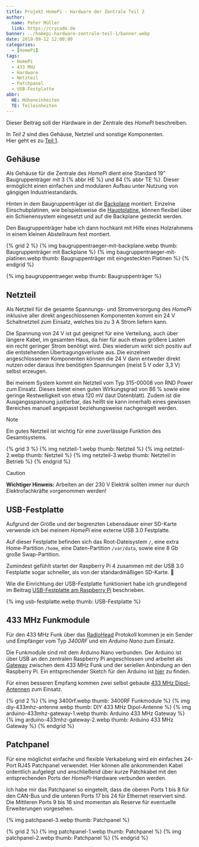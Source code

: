 ```yaml
---
title: Projekt HomePi - Hardware der Zentrale Teil 2
author:
  name: Peter Müller
  link: https://crycode.de
banner: ../homepi-hardware-zentrale-teil-1/banner.webp
date: 2019-09-12 12:00:00
categories:
  - [HomePi]
tags:
  - HomePi
  - 433 MHz
  - Hardware
  - Netzteil
  - Patchpanel
  - USB-Festplatte
abbr:
  HE: Höheneinheiten
  TE: Teileinheiten
---
```


Dieser Beitrag soll der Hardware in der Zentrale des *HomePi* beschreiben.

In *Teil 2* sind dies Gehäuse, Netzteil und sonstige Komponenten.  
Hier geht es zu [Teil 1](/homepi-hardware-zentrale-teil-1/).

<!-- more -->

<!-- toc -->

## Gehäuse

Als Gehäuse für die Zentrale des *HomePi* dient eine Standard 19” Baugruppenträger mit 3&nbsp;{% abbr HE %} und 84&nbsp;{% abbr TE %}. Dieser ermöglicht einen einfachen und modularen Aufbau unter Nutzung von gängigen Industriestandards.

Hinten in dem Baugruppenträger ist die [Backplane](/homepi-hardware-zentrale-teil-1#backplane) montiert. Einzelne Einschubplatinen, wie beispielsweise die [Hauptplatine](/homepi-hardware-zentrale-teil-1#hauptplatine), können flexibel über ein Schienensystem eingesetzt und auf die Backplane gesteckt werden.

Den Baugruppenträger habe ich dann hochkant mit Hilfe eines Holzrahmens in einem kleinen Abstellraum fest montiert.

{% grid 2 %}
{% img baugruppentraeger-mit-backplane.webp thumb: Baugruppenträger mit Backplane %}
{% img baugruppentraeger-mit-platinen.webp thumb: Baugruppenträger mit eingesteckten Platinen %}
{% endgrid %}

{% img baugruppentraeger.webp thumb: Baugruppenträger %}

## Netzteil

Als Netzteil für die gesamte Spannungs- und Stromversorgung des *HomePi* inklusive aller direkt angeschlossenen Komponenten kommt ein 24&nbsp;V Schaltnetzteil zum Einsatz, welches bis zu 3&nbsp;A Strom liefern kann.

Die Spannung von 24&nbsp;V ist gut geeignet für eine Verteilung, auch über längere Kabel, im gesamten Haus, da hier für auch etwas größere Lasten ein recht geringer Strom benötigt wird. Dies wiederum wirkt sich positiv auf die entstehenden Übertragungsverluste aus. Die einzelnen angeschlossenen Komponenten können die 24&nbsp;V dann entweder direkt nutzen oder daraus ihre benötigten Spannungen (meist 5&nbsp;V oder 3,3&nbsp;V) selbst erzeugen.

Bei meinem System kommt ein Netzteil vom Typ 315-00008 von RND Power zum Einsatz. Dieses bietet einen guten Wirkungsgrad von 86&nbsp;% sowie eine geringe Restwelligkeit von etwa 120&nbsp;mV (laut Datenblatt). Zudem ist die Ausgangsspannung justierbar, das heißt sie kann innerhalb eines gewissen Bereiches manuell angepasst beziehungsweise nachgeregelt werden.

> [!NOTE]
> Ein gutes Netzteil ist wichtig für eine zuverlässige Funktion des Gesamtsystems.

{% grid 3 %}
{% img netzteil-1.webp thumb: Netzteil %}
{% img netzteil-2.webp thumb: Netzteil %}
{% img netzteil-3.webp thumb: Netzteil in Betrieb %}
{% endgrid %}

> [!CAUTION]
> **Wichtiger Hinweis:** Arbeiten an der 230&nbsp;V Elektrik sollten immer nur durch Elektrofachkräfte vorgenommen werden!

## USB-Festplatte

Aufgrund der Größe und der begrenzten Lebensdauer einer SD-Karte verwende ich bei meinem *HomePi* eine externe USB 3.0 Festplatte.

Auf dieser Festplatte befinden sich das Root-Dateisystem `/`, eine extra Home-Partition `/home`, eine Daten-Partition `/var/data`, sowie eine 8&nbsp;Gb große Swap-Partition.

Zumindest gefühlt startet der Raspberry Pi 4 zusammen mit der USB 3.0 Festplatte sogar schneller, als von der standardmäßigen SD-Karte. 🙂

Wie die Einrichtung der USB-Festplatte funktioniert habe ich grundlegend im Beitrag [USB-Festplatte am Raspberry Pi](/usb-festplatte-am-raspberry-pi/) beschrieben.

{% img usb-festplatte.webp thumb: USB-Festplatte %}

## 433 MHz Funkmodule

Für den 433&nbsp;MHz Funk über das [RadioHead](http://www.airspayce.com/mikem/arduino/RadioHead/) Protokoll kommen je ein Sender und Empfänger vom Typ *3400RF* und ein *Arduino Nano* zum Einsatz.

Die Funkmodule sind mit dem Arduino Nano verbunden. Der Arduino ist über USB an den zentralen Raspberry Pi angeschlossen und arbeitet als [Gateway](/radiohead-serial-radio-gateway/) zwischen dem 433&nbsp;MHz Funk und der seriellen Anbindung an den Raspberry Pi. Ein entsprechender Sketch für den Arduino ist [hier](https://github.com/crycode-de/node-radiohead-serial/blob/master/examples/rh_serial_ask_gateway.ino) zu finden.

Für einen besseren Empfang kommen zwei selbst gebaute [433&nbsp;MHz Dipol-Antennen](/diy-433-mhz-dipol-antenne/) zum Einsatz.

{% grid 2 %}
{% img 3400rf.webp thumb: 3400RF Funkmodule %}
{% img diy-433mhz-antenne.webp thumb: DIY 433 MHz Dipol-Antenne %}
{% img arduino-433mhz-gateway-1.webp thumb: Arduino 433 MHz Gateway %}
{% img arduino-433mhz-gateway-2.webp thumb: Arduino 433 MHz Gateway %}
{% endgrid %}

## Patchpanel

Für eine möglichst einfache und flexible Verkabelung wird ein einfaches 24-Port RJ45 Patchpanel verwendet. Hier können alle ankommenden Kabel ordentlich aufgelegt und anschließend über kurze Patchkabel mit den entsprechenden Ports der *HomePi*-Hardware verbunden werden.

Ich habe mir das Patchpanel so eingeteilt, dass die oberen Ports 1 bis 8 für den CAN-Bus und die unteren Ports 17 bis 24 für Ethernet reserviert sind. Die Mittleren Ports 9 bis 16 sind momentan als Reserve für eventuelle Erweiterungen vorgesehen.

{% img patchpanel-3.webp thumb: Patchpanel %}

{% grid 2 %}
{% img patchpanel-1.webp thumb: Patchpanel %}
{% img patchpanel-2.webp thumb: Patchpanel %}
{% endgrid %}
